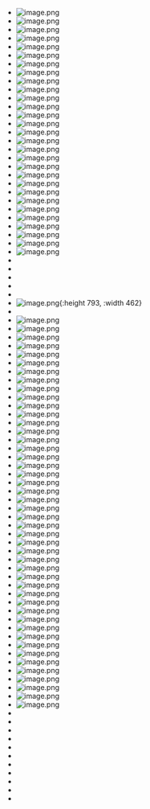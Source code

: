 - ![image.png](../assets/image_1746094517530_0.png)
- ![image.png](../assets/image_1746094572082_0.png)
- ![image.png](../assets/image_1746094654171_0.png)
- ![image.png](../assets/image_1746094811239_0.png)
- ![image.png](../assets/image_1746094925992_0.png)
- ![image.png](../assets/image_1746095075486_0.png)
- ![image.png](../assets/image_1746095139615_0.png)
- ![image.png](../assets/image_1746095208229_0.png)
- ![image.png](../assets/image_1746095232860_0.png)
- ![image.png](../assets/image_1746095253498_0.png)
- ![image.png](../assets/image_1746095310668_0.png)
- ![image.png](../assets/image_1746095359614_0.png)
- ![image.png](../assets/image_1746095384860_0.png)
- ![image.png](../assets/image_1746095398170_0.png)
- ![image.png](../assets/image_1746095426169_0.png)
- ![image.png](../assets/image_1746095478863_0.png)
- ![image.png](../assets/image_1746095500773_0.png)
- ![image.png](../assets/image_1746095552276_0.png)
- ![image.png](../assets/image_1746095581121_0.png)
- ![image.png](../assets/image_1746095597005_0.png)
- ![image.png](../assets/image_1746095646155_0.png)
- ![image.png](../assets/image_1746095714961_0.png)
- ![image.png](../assets/image_1746095747315_0.png)
- ![image.png](../assets/image_1746095766947_0.png)
- ![image.png](../assets/image_1746095788782_0.png)
- ![image.png](../assets/image_1746095811130_0.png)
- ![image.png](../assets/image_1746095831549_0.png)
- ![image.png](../assets/image_1746095983407_0.png)
- ![image.png](../assets/image_1746096004182_0.png)
-
-
-
-
-
- ![image.png](../assets/image_1746088784268_0.png){:height 793, :width 462}
-
- ![image.png](../assets/image_1746088945224_0.png)
- ![image.png](../assets/image_1746089000912_0.png)
- ![image.png](../assets/image_1746089075441_0.png)
- ![image.png](../assets/image_1746089134923_0.png)
- ![image.png](../assets/image_1746089485075_0.png)
- ![image.png](../assets/image_1746089552980_0.png)
- ![image.png](../assets/image_1746089600460_0.png)
- ![image.png](../assets/image_1746089638434_0.png)
- ![image.png](../assets/image_1746089691295_0.png)
- ![image.png](../assets/image_1746089745204_0.png)
- ![image.png](../assets/image_1746089857360_0.png)
- ![image.png](../assets/image_1746089886003_0.png)
- ![image.png](../assets/image_1746089950121_0.png)
- ![image.png](../assets/image_1746089967944_0.png)
- ![image.png](../assets/image_1746088264930_0.png)
- ![image.png](../assets/image_1746088326611_0.png)
- ![image.png](../assets/image_1746088620896_0.png)
- ![image.png](../assets/image_1746090208433_0.png)
- ![image.png](../assets/image_1746091112185_0.png)
- ![image.png](../assets/image_1746091170254_0.png)
- ![image.png](../assets/image_1746091291329_0.png)
- ![image.png](../assets/image_1746091437861_0.png)
- ![image.png](../assets/image_1746091635082_0.png)
- ![image.png](../assets/image_1746091792065_0.png)
- ![image.png](../assets/image_1746091876653_0.png)
- ![image.png](../assets/image_1746092022321_0.png)
- ![image.png](../assets/image_1746092050366_0.png)
- ![image.png](../assets/image_1746092123565_0.png)
- ![image.png](../assets/image_1746092155627_0.png)
- ![image.png](../assets/image_1746092245818_0.png)
- ![image.png](../assets/image_1746092315454_0.png)
- ![image.png](../assets/image_1746092628276_0.png)
- ![image.png](../assets/image_1746092754446_0.png)
- ![image.png](../assets/image_1746092825690_0.png)
- ![image.png](../assets/image_1746092874944_0.png)
- ![image.png](../assets/image_1746093299033_0.png)
- ![image.png](../assets/image_1746093334114_0.png)
- ![image.png](../assets/image_1746093373409_0.png)
- ![image.png](../assets/image_1746093421406_0.png)
- ![image.png](../assets/image_1746093464712_0.png)
- ![image.png](../assets/image_1746093511086_0.png)
- ![image.png](../assets/image_1746093648848_0.png)
- ![image.png](../assets/image_1746093672005_0.png)
- ![image.png](../assets/image_1746093734279_0.png)
- ![image.png](../assets/image_1746093980275_0.png)
- ![image.png](../assets/image_1746094078420_0.png)
-
-
-
-
-
-
-
-
-
-
-